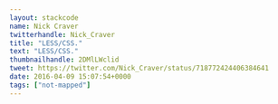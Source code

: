 ```yaml
---
layout: stackcode
name: Nick Craver
twitterhandle: Nick_Craver
title: "LESS/CSS."
text: "LESS/CSS."
thumbnailhandle: 2DMlLWclid
tweet: https://twitter.com/Nick_Craver/status/718772424406384641
date: 2016-04-09 15:07:54+0000
tags: ["not-mapped"]
---
```


